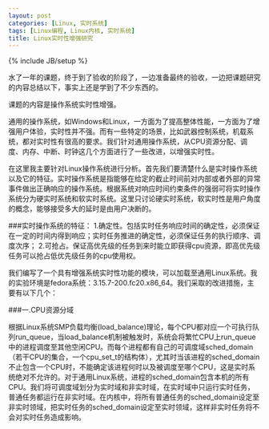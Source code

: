 ```yaml
---
layout: post
categories: [Linux, 实时系统]
tags: [Linux编程, Linux内核, 实时系统]
title: Linux实时性增强研究
---
```

{% include JB/setup %}

水了一年的课题，终于到了验收的阶段了，一边准备最终的验收，一边把课题研究的内容总结以下，事实上还是学到了不少东西的。

课题的内容是操作系统实时性增强。

通用的操作系统，如Windows和Linux，一方面为了提高整体性能，一方面为了增强用户体验，实时性并不强。而有一些特定的场景，比如武器控制系统，机载系统，都对实时性有很高的要求。我们针对通用操作系统，从CPU资源分配、调度、内存、中断、时钟这几个方面进行了一些改进，以增强实时性。

在这里我主要针对Linux操作系统进行分析。首先我们要清楚什么是实时操作系统以及它的特征。实时操作系统是指能够在给定的截止时间前对内部或者外部的异常事件做出正确响应的操作系统。根据系统对响应时间约束条件的强弱可将实时操作系统分为硬实时系统和软实时系统。这里只讨论硬实时系统，软实时性是用户角度的概念，能够接受多大的延时是由用户决断的。

###实时操作系统的特征：
1.确定性。包括实时任务响应时间的确定性，必须保证在一定的时间内得到响应；实时任务推进的确定性，必须保证任务的执行顺序、调度次序；
2.可抢占。保证高优先级的任务到来时能立即获得cpu资源，即高优先级任务可以抢占低优先级任务的cpu使用权。

我们编写了一个具有增强系统实时性功能的模块，可以加载至通用Linux系统。我的实验环境是fedora系统：3.15.7-200.fc20.x86_64。我们采取的改进措施，主要有以下几个：

###一.CPU资源分域

根据Linux系统SMP负载均衡(load_balance)理论，每个CPU都对应一个可执行队列run_queue，当load_balance机制被触发时，系统会将繁忙CPU上run_queue中的进程调度至其他空闲CPU。而每个进程都有自己的可调度域sched_domain（若干CPU的集合，一个cpu_set_t的结构体），尤其时当该进程的sched_domain不止包含一个CPU时，不能确定该进程何时以及被调度至哪个CPU，这是实时系统绝对不允许的。对于通用Linux系统，进程的sched_domain包含本机的所有CPU。我们将可调度域划分为实时域和非实时域，在实时域中只运行实时任务，普通任务都运行在非实时域。在内核中，将所有普通任务的sched_domain设定至非实时领域，把实时任务的sched_domain设定至实时领域，这样非实时任务将不会对实时任务造成影响。
